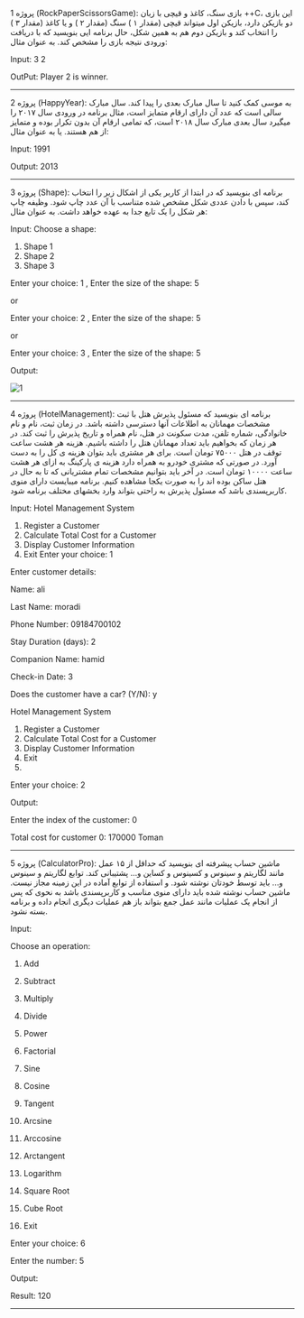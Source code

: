 پروژه 1 (RockPaperScissorsGame): بازی سنگ، کاغذ و قیچی با زبان ++C،
این بازی دو بازیکن دارد، بازیکن اول میتواند قیچی (مقدار ۱ ) سنگ (مقدار ۲ ) و
یا کاغذ (مقدار ۳ ) را انتخاب کند و بازیکن دوم هم به همین شکل، حال برنامه ایی بنویسید که با
دریافت ورودی نتیجه بازی را مشخص کند. به عنوان مثال:


Input: 3 
       2

OutPut: Player 2 is winner.

-----------------------------------------------------------------------------


پروژه 2 (HappyYear): به موسی کمک کنید تا سال مبارک بعدی را پیدا کند. 
سال مبارک سالی است که عدد آن دارای ارقام متمایز است، مثال برنامه در ورودی سال ۲۰۱۷ را میگیرد سال بعدی مبارک سال ۲۰۱۸
است، که تمامی ارقام آن بدون تکرار بوده و متمایز از هم هستند. یا به عنوان مثال:

Input: 1991

Output: 2013


-----------------------------------------------------------------------------


پروژه 3 (Shape): برنامه ای بنویسید که در ابتدا از کاربر یکی از اشکال زیر را انتخاب کند، 
سپس با دادن عددی شکل مشخص شده متناسب با آن عدد چاپ شود.
وظیفه چاپ هر شکل را یک تابع جدا به عهده خواهد داشت. به عنوان مثال:

Input: 
Choose a shape:
1. Shape 1
2. Shape 2
3. Shape 3


Enter your choice: 1 ,
Enter the size of the shape: 5

or

Enter your choice: 2 ,
Enter the size of the shape: 5

or

Enter your choice: 3 ,
Enter the size of the shape: 5

Output:

![1](https://github.com/seyedhamidhosseini/FiveProjectCPlusPlus/assets/84787916/ad25d3![1](https://github.com/seyedhamidhosseini/FiveProjectCPlusPlus/assets/84787916/ad25d3a7-bded-49df-b956-de088dca312c)a7-bded-49df-b956-de088dca312c)


-----------------------------------------------------------------------------

پروژه 4 (HotelManagement): برنامه ای بنویسید که مسئول پذیرش هتل با ثبت مشخصات
مهمانان به اطلاعات آنها دسترسی داشته باشد. در زمان ثبت، نام و نام خانوادگی،
شماره تلفن، مدت سکونت در هتل، نام همراه و تاریخ پذیرش را ثبت کند. در هر زمان
که بخواهیم باید تعداد مهمانان هتل را داشته باشیم. هزینه هر هشت ساعت توقف در
هتل ۷۵۰۰۰ تومان است. برای هر مشتری باید بتوان هزینه ی کل را به دست آورد. در
صورتی که مشتری خودرو به همراه دارد هزینه ی پارکینگ به ازای هر هشت ساعت ۱۰۰۰۰
تومان است. در آخر باید بتوانیم مشخصات تمام مشتریانی که تا به حال در هتل ساکن
بوده اند را به صورت یکجا مشاهده کنیم. برنامه میبایست دارای منوی کاربرپسندی باشد
که مسئول پذیرش به راحتی بتواند وارد بخشهای مختلف برنامه شود.


Input:
Hotel Management System
1. Register a Customer
2. Calculate Total Cost for a Customer
3. Display Customer Information
4. Exit
Enter your choice: 1

Enter customer details:

Name: ali

Last Name: moradi

Phone Number: 09184700102

Stay Duration (days): 2

Companion Name: hamid

Check-in Date: 3

Does the customer have a car? (Y/N): y

Hotel Management System

1. Register a Customer
2. Calculate Total Cost for a Customer
3. Display Customer Information
4. Exit
5. 
Enter your choice: 2

Output:

Enter the index of the customer: 0

Total cost for customer 0: 170000 Toman

-----------------------------------------------------------------------------

پروژه 5 (CalculatorPro): ماشین حساب پیشرفته ای بنویسید که حداقل از ۱۵ عمل مانند 
لگاریتم و سینوس و کسینوس و کساین و... پشتیبانی کند. توابع لگاریتم و سینوس و... باید توسط خودتان نوشته شود.
و استفاده از توابع آماده در این زمینه مجاز نیست. ماشین حساب نوشته شده باید دارای منوی مناسب و کاربرپسندی باشد 
به نحوی که پس از انجام یک عملیات مانند عمل جمع بتواند باز هم عملیات دیگری انجام داده و برنامه بسته نشود.

Input:

Choose an operation:

1. Add
   
3. Subtract
   
5. Multiply
   
7. Divide
   
9. Power
    
11. Factorial
    
13. Sine
    
15. Cosine
    
17. Tangent
    
19. Arcsine
    
21. Arccosine
    
23. Arctangent
    
25. Logarithm
    
27. Square Root
    
29. Cube Root
    
31. Exit
    
Enter your choice: 6

Enter the number: 5

Output:

Result: 120

-----------------------------------------------------------------------------
